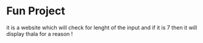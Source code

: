 # Fun Project
it is a website which will check for lenght of the input and if it is 7 
then it will display thala for a reason !
